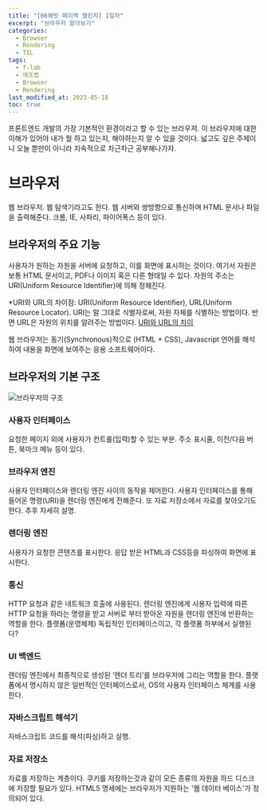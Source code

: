 ```yaml
---
title: "[66해빗 페이백 챌린지] 1일차"
excerpt: "브라우저 알아보기"
categories:
  - Browser
  - Rendering
  - TIL
tags:
  - f-lab
  - 에프랩
  - Browser
  - Rendering
last_modified_at: 2023-05-18
toc: true
---
```


프론트엔드 개발의 가장 기본적인 환경이라고 할 수 있는 브라우저. 이 브라우저에 대한 이해가 있어야 내가 뭘 하고 있는지, 해야하는지 알 수 있을 것이다. 넓고도 깊은 주제이니 오늘 뿐만이 아니라 지속적으로 차근차근 공부해나가자.

# 브라우저

웹 브라우저. 웹 탐색기라고도 한다. 웹 서버와 쌍방향으로 통신하며 HTML 문서나 파일을 출력해준다. 크롬, IE, 사파리, 파이어폭스 등이 있다.

## 브라우저의 주요 기능

사용자가 원하는 자원을 서버에 요청하고, 이를 화면에 표시하는 것이다. 여기서 자원은 보통 HTML 문서이고, PDF나 이미지 혹은 다른 형태일 수 있다. 자원의 주소는 URI(Uniform Resource Identifier)에 의해 정해진다.

\*URI와 URL의 차이점: URI(Uniform Resource Identifier), URL(Uniform Resource Locator). URI는 말 그대로 식별자로써, 자원 자체를 식별하는 방법이다. 반면 URL은 자원의 위치를 알려주는 방법이다. [URI와 URL의 차이](https://inpa.tistory.com/entry/WEB-%F0%9F%8C%90-URL-URI-%EC%B0%A8%EC%9D%B4)

웹 브라우저는 동기(Synchronous)적으로 (HTML + CSS), Javascript 언어를 해석하여 내용을 화면에 보여주는 응용 소프트웨어이다.

## 브라우저의 기본 구조

![브라우저의 구조](https://d2.naver.com/content/images/2015/06/helloworld-59361-1.png)

### 사용자 인터페이스

요청한 페이지 외에 사용자가 컨트롤(입력)할 수 있는 부분. 주소 표시줄, 이전/다음 버튼, 북마크 메뉴 등이 있다.

### 브라우저 엔진

사용자 인터페이스와 렌더링 엔진 사이의 동작을 제어한다. 사용자 인터페이스를 통해 들어온 명령(URI)을 렌더링 엔진에게 전해준다. 또 자료 저장소에서 자료를 찾아오기도 한다. 추후 자세히 설명.

### 렌더링 엔진

사용자가 요청한 콘텐츠를 표시한다. 응답 받은 HTML과 CSS등을 파싱하여 화면에 표시한다.

### 통신

HTTP 요청과 같은 네트워크 호출에 사용된다. 렌더링 엔진에게 사용자 입력에 따른 HTTP 요청을 하라는 명령을 받고 서버로 부터 받아온 자원을 렌더링 엔진에 반환하는 역할을 한다. 플랫폼(운영체제) 독립적인 인터페이스이고, 각 플랫폼 하부에서 실행된다?

### UI 백엔드

렌더링 엔진에서 최종적으로 생성된 ‘렌더 트리’를 브라우저에 그리는 역할을 한다. 플랫폼에서 명시하지 않은 일반적인 인터페이스로서, OS의 사용자 인터페이스 체계를 사용한다.

### 자바스크립트 해석기

자바스크립트 코드를 해석(파싱)하고 실행.

### 자료 저장소

자료를 저장하는 계층이다. 쿠키를 저장하는것과 같이 모든 종류의 자원을 하드 디스크에 저장할 필요가 있다. HTML5 명세에는 브라우저가 지원하는 '웹 데이터 베이스'가 정의되어 있다.
